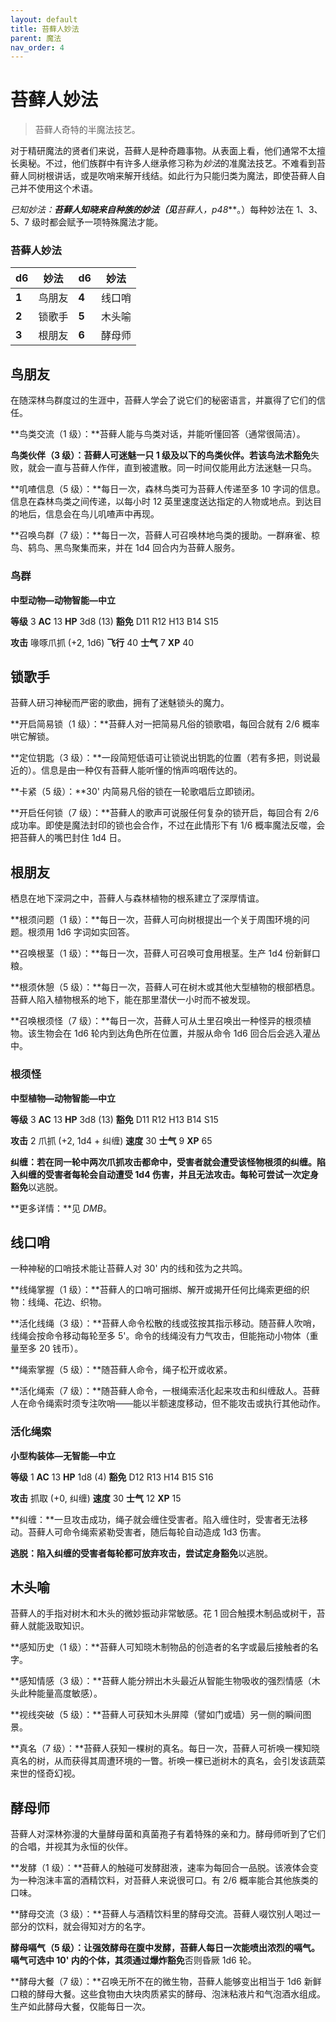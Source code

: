 ```yaml
---
layout: default
title: 苔藓人妙法
parent: 魔法
nav_order: 4
---
```


# 苔藓人妙法

> 苔藓人奇特的半魔法技艺。

对于精研魔法的贤者们来说，苔藓人是种奇趣事物。从表面上看，他们通常不太擅长奥秘。不过，他们族群中有许多人继承修习称为*妙法*的准魔法技艺。不难看到苔藓人同树根讲话，或是吹哨来解开线结。如此行为只能归类为魔法，即使苔藓人自己并不使用这个术语。

**已知妙法：**苔藓人知晓来自种族的妙法（见***苔藓人，p48***。）每种妙法在 1、3、5、7 级时都会赋予一项特殊魔法才能。

### 苔藓人妙法

| **d6** | **妙法** | **d6** | **妙法** |
| ------ | -------- | ------ | -------- |
| **1**  | 鸟朋友   | **4**  | 线口哨   |
| **2**  | 锁歌手   | **5**  | 木头喻   |
| **3**  | 根朋友   | **6**  | 酵母师   |

## 鸟朋友

在随深林鸟群度过的生涯中，苔藓人学会了说它们的秘密语言，并赢得了它们的信任。

**鸟类交流（1 级）：**苔藓人能与鸟类对话，并能听懂回答（通常很简洁）。

**鸟类伙伴（3 级）：**苔藓人可迷魅一只 1 级及以下的鸟类伙伴。若该鸟**法术豁免**失败，就会一直与苔藓人作伴，直到被遣散。同一时间仅能用此方法迷魅一只鸟。

**叽喳信息（5 级）：**每日一次，森林鸟类可为苔藓人传递至多 10 字词的信息。信息在森林鸟类之间传递，以每小时 12 英里速度送达指定的人物或地点。到达目的地后，信息会在鸟儿叽喳声中再现。

**召唤鸟群（7 级）：**每日一次，苔藓人可召唤林地鸟类的援助。一群麻雀、椋鸟、鸫鸟、黑鸟聚集而来，并在 1d4 回合内为苔藓人服务。

### 鸟群

**中型动物—动物智能—中立**

**等级** 3	**AC** 13	**HP** 3d8 (13)	**豁免** D11 R12 H13 B14 S15

**攻击** 喙啄爪抓 (+2, 1d6)	**飞行** 40	**士气** 7	**XP** 40

## 锁歌手

苔藓人研习神秘而严密的歌曲，拥有了迷魅锁头的魔力。

**开启简易锁（1 级）：**苔藓人对一把简易凡俗的锁歌唱，每回合就有 2/6 概率哄它解锁。

**定位钥匙（3 级）：**一段简短低语可让锁说出钥匙的位置（若有多把，则说最近的）。信息是由一种仅有苔藓人能听懂的悄声呜咽传达的。

**卡紧（5 级）：**30' 内简易凡俗的锁在一轮歌唱后立即锁闭。

**开启任何锁（7 级）：**苔藓人的歌声可说服任何复杂的锁开启，每回合有 2/6 成功率。即使是魔法封印的锁也会合作，不过在此情形下有 1/6 概率魔法反噬，会把苔藓人的嘴巴封住 1d4 日。

## 根朋友

栖息在地下深洞之中，苔藓人与森林植物的根系建立了深厚情谊。

**根须问题（1 级）：**每日一次，苔藓人可向树根提出一个关于周围环境的问题。根须用 1d6 字词如实回答。

**召唤根茎（1 级）：**每日一次，苔藓人可召唤可食用根茎。生产 1d4 份新鲜口粮。

**根须休憩（5 级）：**每日一次，苔藓人可在树木或其他大型植物的根部栖息。苔藓人陷入植物根系的地下，能在那里潜伏一小时而不被发现。

**召唤根须怪（7 级）：**每日一次，苔藓人可从土里召唤出一种怪异的根须植物。该生物会在 1d6 轮内到达角色所在位置，并服从命令 1d6 回合后会逃入灌丛中。

### 根须怪

**中型植物—动物智能—中立**

**等级** 3	**AC** 13	**HP** 3d8 (13)	**豁免** D11 R12 H13 B14 S15

**攻击** 2 爪抓 (+2, 1d4 + 纠缠)	**速度** 30	**士气** 9	**XP** 65

**纠缠：**若在同一轮中两次爪抓攻击都命中，受害者就会遭受该怪物根须的纠缠。陷入纠缠的受害者每轮会自动遭受 1d4 伤害，并且无法攻击。每轮可尝试一次**定身豁免**以逃脱。

**更多详情：**见 *DMB*。

## 线口哨

一种神秘的口哨技术能让苔藓人对 30' 内的线和弦为之共鸣。

**线绳掌握（1 级）：**苔藓人的口哨可捆绑、解开或揭开任何比绳索更细的织物：线绳、花边、织物。

**活化线绳（3 级）：**苔藓人命令松散的线或弦按其指示移动。随苔藓人吹哨，线绳会按命令移动每轮至多 5'。命令的线绳没有力气攻击，但能拖动小物体（重量至多 20 钱币）。

**绳索掌握（5 级）：**随苔藓人命令，绳子松开或收紧。

**活化绳索（7 级）：**随苔藓人命令，一根绳索活化起来攻击和纠缠敌人。苔藓人在命令绳索时须专注吹哨——能以半额速度移动，但不能攻击或执行其他动作。

### 活化绳索

**小型构装体—无智能—中立**

**等级** 1	**AC** 13	**HP** 1d8 (4)	**豁免** D12 R13 H14 B15 S16

**攻击** 抓取 (+0, 纠缠)	**速度** 30	**士气** 12	**XP** 15

**纠缠：**一旦攻击成功，绳子就会缠住受害者。陷入缠住时，受害者无法移动。苔藓人可命令绳索紧勒受害者，随后每轮自动造成 1d3 伤害。

**逃脱：**陷入纠缠的受害者每轮都可放弃攻击，尝试**定身豁免**以逃脱。

## 木头喻

苔藓人的手指对树木和木头的微妙振动非常敏感。花 1 回合触摸木制品或树干，苔藓人就能汲取知识。

**感知历史（1 级）：**苔藓人可知晓木制物品的创造者的名字或最后接触者的名字。

**感知情感（3 级）：**苔藓人能分辨出木头最近从智能生物吸收的强烈情感（木头此种能量高度敏感）。

**视线突破（5 级）：**苔藓人可获知木头屏障（譬如门或墙）另一侧的瞬间图景。

**真名（7 级）：**苔藓人获知一棵树的真名。每日一次，苔藓人可祈唤一棵知晓真名的树，从而获得其周遭环境的一瞥。祈唤一棵已逝树木的真名，会引发该蔬菜来世的怪奇幻视。

## 酵母师

苔藓人对深林弥漫的大量酵母菌和真菌孢子有着特殊的亲和力。酵母师听到了它们的合唱，并视其为永恒的伙伴。

**发酵（1 级）：**苔藓人的触碰可发酵甜液，速率为每回合一品脱。该液体会变为一种泡沫丰富的酒精饮料，对苔藓人来说很可口。有 2/6 概率能合其他族类的口味。

**酵母交流（3 级）：**苔藓人与酒精饮料里的酵母交流。苔藓人啜饮别人喝过一部分的饮料，就会得知对方的名字。

**酵母嗝气（5 级）：**让强效酵母在腹中发酵，苔藓人每日一次能喷出浓烈的嗝气。嗝气可选中 10' 内的个体，其须通过**爆炸豁免**否则昏厥 1d6 轮。

**酵母大餐（7 级）：**召唤无所不在的微生物，苔藓人能够变出相当于 1d6 新鲜口粮的酵母大餐。这些食物由大块肉质紧实的酵母、泡沫粘液片和气泡酒水组成。生产如此酵母大餐，仅能每日一次。
